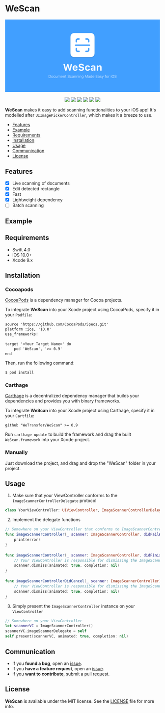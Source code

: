 # WeScan

<p align="center">
    <img width="900px" src="Assets/WeScan-Banner.jpg">
</p>

<p align="center">
<img src="https://travis-ci.com/WeTransfer/WeScan.svg?token=Ur5V2zzKmBJLmMYHKJTF&branch=master"/>
<img src="https://img.shields.io/cocoapods/v/WeScan.svg?style=flat"/>
<img src="https://img.shields.io/cocoapods/l/WeScan.svg?style=flat"/>
<img src="https://img.shields.io/cocoapods/p/WeScan.svg?style=flat"/>
<img src="https://img.shields.io/badge/Carthage-compatible-4BC51D.svg?style=flat"/>
<img src="https://img.shields.io/badge/License-MIT-yellow.svg?style=flat"/>
</p>

**WeScan** makes it easy to add scanning functionalities to your iOS app! 
It's modelled after `UIImagePickerController`, which makes it a breeze to use.

- [Features](#features)
- [Example](#example)
- [Requirements](#requirements)
- [Installation](#installation)
- [Usage](#usage)
- [Communication](#communication)
- [License](#license)

## Features

- [x] Live scanning of documents
- [x] Edit detected rectangle
- [x] Fast
- [x] Lightweight dependency
- [ ] Batch scanning

## Example

## Requirements

- Swift 4.0
- iOS 10.0+
- Xcode 9.x


## Installation

### Cocoapods

[CocoaPods](http://cocoapods.org) is a dependency manager for Cocoa projects.

To integrate **WeScan** into your Xcode project using CocoaPods, specify it in your `Podfile`:

```rubygi
source 'https://github.com/CocoaPods/Specs.git'
platform :ios, '10.0'
use_frameworks!

target '<Your Target Name>' do
    pod 'WeScan', '>= 0.9'
end
```

Then, run the following command:

```bash
$ pod install
```

### Carthage

[Carthage](https://github.com/Carthage/Carthage) is a decentralized dependency manager that builds your dependencies and provides you with binary frameworks.

To integrate **WeScan** into your Xcode project using Carthage, specify it in your `Cartfile`:

```ogdl
github "WeTransfer/WeScan" >= 0.9
```

Run `carthage update` to build the framework and drag the built `WeScan.framework` into your Xcode project.

### Manually

Just download the project, and drag and drop the "WeScan" folder in your project.

## Usage

1. Make sure that your ViewController conforms to the `ImageScannerControllerDelegate` protocol
```swift
class YourViewController: UIViewController, ImageScannerControllerDelegate {

```

2. Implement the delegate functions
```swift
// Somewhere on your ViewController that conforms to ImageScannerControllerDelegate
func imageScannerController(_ scanner: ImageScannerController, didFailWithError error: Error) {
    print(error)
}

func imageScannerController(_ scanner: ImageScannerController, didFinishScanningWithResults results: ImageScannerResults) {
    // Your ViewController is responsible for dismissing the ImageScannerController
    scanner.dismiss(animated: true, completion: nil)
}

func imageScannerControllerDidCancel(_ scanner: ImageScannerController) {
    // Your ViewController is responsible for dismissing the ImageScannerController
    scanner.dismiss(animated: true, completion: nil)
}
```

3. Simply present the `ImageScannerController` instance on your `ViewController`

```swift
// Somewhere on your ViewController
let scannerVC = ImageScannerController()
scannerVC.imageScannerDelegate = self
self.present(scannerVC, animated: true, completion: nil)
```
## Communication

- If you **found a bug**, open an [issue](https://github.com/WeTransfer/WeScan/issues).
- If you **have a feature request**, open an [issue](https://github.com/WeTransfer/WeScan/issues).
- If you **want to contribute**, submit a [pull request](https://github.com/WeTransfer/WeScan/pulls).

## License

**WeScan** is available under the MIT license. See the [LICENSE](https://github.com/WeTransfer/WeScan/blob/develop/LICENSE) file for more info.
